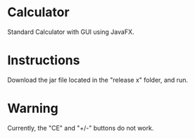 # Calculator
Standard Calculator with GUI using JavaFX.

# Instructions
Download the jar file located in the "release x" folder, and run.

# Warning
Currently, the "CE" and "+/-" buttons do not work.
